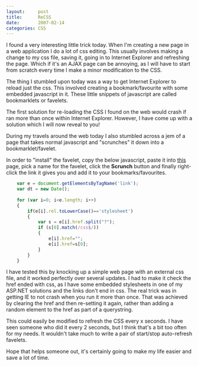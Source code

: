 ```yaml
---
layout:     post
title:      ReCSS
date:       2007-02-14
categories: CSS
---
```

I found a very interesting little trick today. When I'm creating a new page in a web application I do a lot of css editing. This usually involves making a change to my css file, saving it, going in to Internet Explorer and refreshing the page. Which if it's an AJAX page can be annoying, as I will have to start from scratch every time I make a minor modification to the CSS.

The thing I stumbled upon today was a way to get Internet Explorer to reload just the css. This involved creating a bookmark/favourite with some embedded javascript in it. These little snippets of javascript are called  bookmarklets or favelets.

The first solution for re-loading the CSS I found on the web would crash if ran more than once within Internet Explorer. However, I have come up with a solution which I will now reveal to you!

During my travels around the web today I also stumbled across a jem of a page that takes normal javascript and \"scrunches\" it down into a bookmarklet/favelet.

In order to "install" the favelet, copy the below javascript, paste it into [this](http://ted.mielczarek.org/code/mozilla/bookmarklet.html) page, pick a name for the favelet, click the **Scrunch** button and finally right-click the link it gives you and add it to your bookmarks/favourites.

```javascript
    var e = document.getElementsByTagName('link');
    var dt = new Date();
    
    for (var i=0; i<e.length; i++)
    {
        if(e[i].rel.toLowerCase()=='stylesheet')
        {
            var s = e[i].href.split("?");
            if (s[0].match(/css$/))
            {
                e[i].href="";
                e[i].href=s[0];
            }
        }
    }
```

I have tested this by knocking up a simple web page with an external css file, and it worked perfectly over several updates. I had to make it check the href ended with css, as I have some embedded stylesheets in one of my ASP.NET solutions and the links don't end in css. The real trick was in getting IE to not crash when you run it more than once. That was achieved by clearing the href and then re-setting it again, rather than adding a random element to the href as part of a querystring.

This could easily be modified to refresh the CSS every x seconds. I have seen someone who did it every 2 seconds, but I think that's a bit too often for my needs. It wouldn't take much to write a pair of start/stop auto-refresh favelets.

Hope that helps someone out, it's certainly going to make my life easier and save a lot of time.